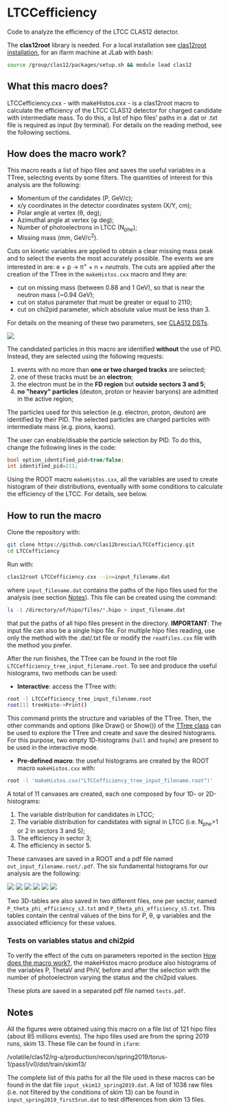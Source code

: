 # LTCCefficiency

Code to analyze the efficiency of the LTCC CLAS12 detector.

The **clas12root** library is needed. For a local installation see [clas12root installation](https://github.com/clas12brescia/LTCCefficiency/blob/main/misc/clas12root_installation.md), for an ifarm machine at JLab with bash:
```bash
source /group/clas12/packages/setup.sh && module load clas12
```

## What this macro does?

LTCCefficiency.cxx - with makeHistos.cxx - is a clas12root macro to calculate the efficiency of the LTCC CLAS12 detector for charged 
candidate with intermediate mass.
To do this, a list of hipo files' paths in a .dat or .txt file is required as input (by terminal).
For details on the reading method, see the following sections. 

## How does the macro work?

This macro reads a list of hipo files and saves the useful variables in a TTree, selecting events by some filters.
The quantities of interest for this analysis are the following:

* Momentum of the candidates (P, GeV/c);
* x/y coordinates in the detector coordinates system (X/Y, cm);
* Polar angle at vertex (&theta;, deg);
* Azimuthal angle at vertex (&phi; deg);
* Number of photoelectrons in LTCC (N<sub>phe</sub>);
* Missing mass (mm, GeV/c<sup>2</sup>).

Cuts on kinetic variables are applied to obtain a clear missing mass peak and to select the events the most accurately possible.
The events we are interested in are: e + p &rarr; &pi;<sup>+</sup> + n + *neutrals*.
The cuts are applied after the creation of the TTree in the `makeHistos.cxx` macro and they are:

* cut on missing mass (between 0.88 and 1 GeV), so that is near the neutron mass (~0.94 GeV);
* cut on status parameter that must be greater or equal to 2110;
* cut on chi2pid parameter, which absolute value must be less than 3.

For details on the meaning of these two parameters, see [CLAS12 DSTs](https://clasweb.jlab.org/wiki/index.php/CLAS12_DSTs#REC::Particle).

![](./fig/missing_mass_1-1.png)

The candidated particles in this macro are identified **without** the use of PID. 
Instead, they are selected using the following requests:

1. events with no more than **one or two charged tracks** are selected;
1. one of these tracks must be an **electron**;
1. the electron must be in the **FD region** but **outside sectors 3 and 5**;
1. **no "heavy" particles** (deuton, proton or heavier baryons) are admitted in the active region;

The particles used for this selection (e.g. electron, proton, deuton) are identified by their PID.
The selected particles are charged particles with intermediate mass (e.g. pions, kaons).

The user can enable/disable the particle selection by PID. To do this, change the following lines in the code:

```c++
bool option_identified_pid=true/false;
int identified_pid=211;
```

Using the ROOT macro `makeHistos.cxx`, all the variables are used to create histogram of their distributions, eventually with some conditions to 
calculate the efficiency of the LTCC. For details, see below.

## How to run the macro

Clone the repository with:
```bash
git clone https://github.com/clas12brescia/LTCCefficiency.git
cd LTCCefficiency
```
Run with:
```bash
clas12root LTCCefficiency.cxx --in=input_filename.dat   
```
where `input_filename.dat` contains the paths of the hipo files used for the analysis (see section [Notes](#notes)).
This file can be created using the command:
```bash
ls -1 /directory/of/hipo/files/*.hipo > input_filename.dat
```
that put the paths of all hipo files present in the directory.
**IMPORTANT**: 
The input file can also be a single hipo file. For multiple hipo files reading, use only the method with the .dat/.txt file or modify the 
`readfiles.cxx` file with the method you prefer.


After the run finishes, the TTree can be found in the root file `LTCCefficiency_tree_input_filename.root`.
To see and produce the useful histograms, two methods can be used:
* **Interactive**: access the TTree with:
```bash
root -l LTCCefficiency_tree_input_filename.root
root[1] treeHisto->Print()
```
This command prints the structure and variables of the TTree. 
Then, the other commands and options (like Draw() or Show()) of the [TTree class](https://root.cern.ch/doc/master/classTTree.html) can be used to explore the TTree and create and save the desired histograms.
For this purpose, two empty 1D-histograms (`hall` and `hnphe`) are present to be used in the interactive mode.
* **Pre-defined macro**: the useful histograms are created by the ROOT macro `makeHistos.cxx` with:
```bash
root -l 'makeHistos.cxx("LTCCefficiency_tree_input_filename.root")'
```

A total of 11 canvases are created, each one composed by four 1D- or 2D-histograms:
1. The variable distribution for candidates in LTCC;
1. The variable distribution for candidates with signal in LTCC (i.e. N<sub>phe</sub>>1 or 2 in sectors 3 and 5);
1. The efficiency in sector 3;
1. The efficiency in sector 5.
 
These canvases are saved in a ROOT and a pdf file named `out_input_filename.root/.pdf`.
The six fundamental histograms for our analysis are the following:

![](./fig/can0_P-1.png)
![](./fig/can3_ThetaV-1.png)
![](./fig/can4_PhiV-1.png)
![](./fig/can2_0_XY-1.png)
![](./fig/can2_2_ThetaVPhiV-1.png)
![](./fig/can2_4_ThetaVP-1.png)

Two 3D-tables are also saved in two different files, one per sector, named `P_theta_phi_efficiency_s3.txt` and `P_theta_phi_efficiency_s5.txt`. 
This tables contain the central values of the bins for P, &theta;, &phi; variables and the associated efficiency for these values.

### Tests on variables status and chi2pid

To verify the effect of the cuts on parameters reported in the section [How does the macro work?](#how-does-the-macro-work), the makeHistos macro 
produce also histograms of the variables P, ThetaV and PhiV, before and after the selection with the number of photoelectron varying the status and 
the chi2pid values. 

These plots are saved in a separated pdf file named `tests.pdf`.  

## Notes

All the figures were obtained using this macro on a file list of 121 hipo files (about 85 millions events).
The hipo files used are from the spring 2019 runs, skim 13. These file can be found in `ifarm`:

/volatile/clas12/rg-a/production/recon/spring2019/torus-1/pass1/v0/dst/train/skim13/ 

The complete list of this paths for all the file used in these macros can be found in the dat file `input_skim13_spring2019.dat`.
A list of 1038 raw files (i.e. not filtered by the conditions of skim 13) can be found in `input_spring2019_first5run.dat` to test differences from 
skim 13 files. 

